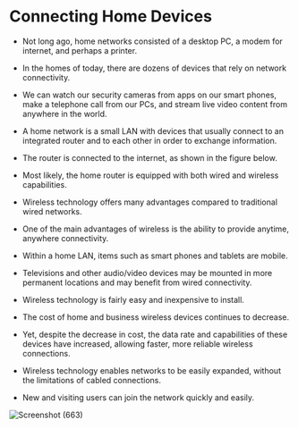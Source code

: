 # Connecting Home Devices

- Not long ago, home networks consisted of a desktop PC, a modem for internet, and perhaps a printer. 

- In the homes of today, there are dozens of devices that rely on network connectivity. 

- We can watch our security cameras from apps on our smart phones, make a telephone call from our PCs, and stream live video content from anywhere in the world.

- A home network is a small LAN with devices that usually connect to an integrated router and to each other in order to exchange information. 

- The router is connected to the internet, as shown in the figure below.

- Most likely, the home router is equipped with both wired and wireless capabilities. 
- Wireless technology offers many advantages compared to traditional wired networks.
- One of the main advantages of wireless is the ability to provide anytime, anywhere connectivity. 

- Within a home LAN, items such as smart phones and tablets are mobile. 
- Televisions and other audio/video devices may be mounted in more permanent locations and may benefit from wired connectivity.

- Wireless technology is fairly easy and inexpensive to install. 
- The cost of home and business wireless devices continues to decrease. 
- Yet, despite the decrease in cost, the data rate and capabilities of these devices have increased, allowing faster, more reliable wireless connections.

- Wireless technology enables networks to be easily expanded, without the limitations of cabled connections. 
- New and visiting users can join the network quickly and easily.

![Screenshot (663)](https://user-images.githubusercontent.com/63872951/174470309-c93cc0ba-8e3e-4e94-aeff-4d2ae3384800.png)
